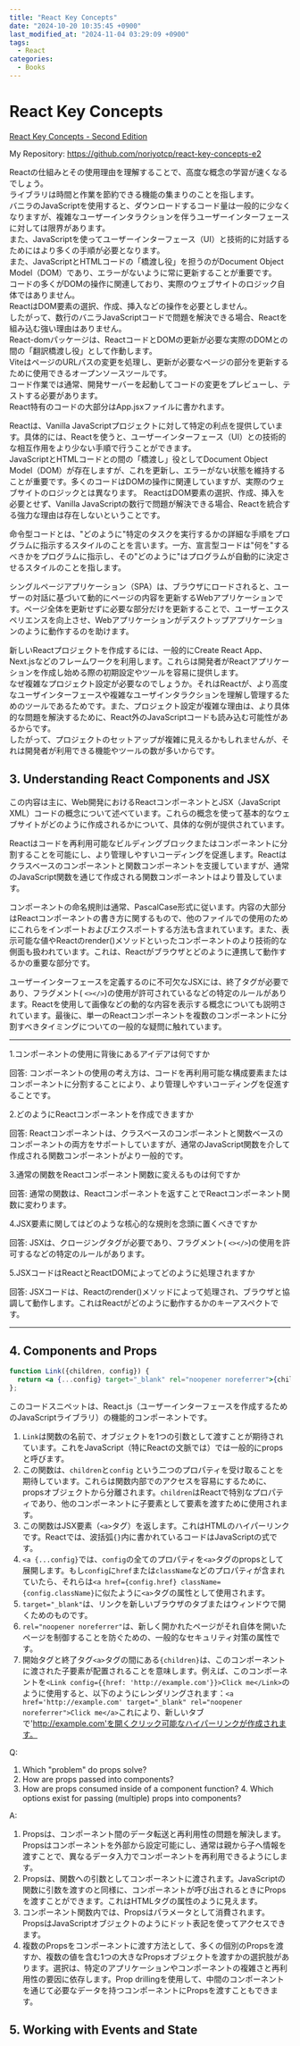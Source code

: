 ```yaml
---
title: "React Key Concepts"
date: "2024-10-20 10:35:45 +0900"
last_modified_at: "2024-11-04 03:29:09 +0900"
tags:
  - React
categories:
  - Books
---
```


# React Key Concepts
[React Key Concepts - Second Edition](https://subscription.packtpub.com/book/web-development/9781836202271)

My Repository: https://github.com/noriyotcp/react-key-concepts-e2

Reactの仕組みとその使用理由を理解することで、高度な概念の学習が速くなるでしょう。  
ライブラリは時間と作業を節約できる機能の集まりのことを指します。  
バニラのJavaScriptを使用すると、ダウンロードするコード量は一般的に少なくなりますが、複雑なユーザーインタラクションを伴うユーザーインターフェースに対しては限界があります。  
また、JavaScriptを使ってユーザーインターフェース（UI）と技術的に対話するためにはより多くの手順が必要となります。  
また、JavaScriptとHTMLコードの「橋渡し役」を担うのがDocument Object Model（DOM）であり、エラーがないように常に更新することが重要です。  
コードの多くがDOMの操作に関連しており、実際のウェブサイトのロジック自体ではありません。  
ReactはDOM要素の選択、作成、挿入などの操作を必要としません。  
したがって、数行のバニラJavaScriptコードで問題を解決できる場合、Reactを組み込む強い理由はありません。  
React-domパッケージは、ReactコードとDOMの更新が必要な実際のDOMとの間の「翻訳橋渡し役」として作動します。  
ViteはページのURLパスの変更を処理し、更新が必要なページの部分を更新するために使用できるオープンソースツールです。  
コード作業では通常、開発サーバーを起動してコードの変更をプレビューし、テストする必要があります。  
React特有のコードの大部分はApp.jsxファイルに書かれます。  

Reactは、Vanilla JavaScriptプロジェクトに対して特定の利点を提供しています。具体的には、Reactを使うと、ユーザーインターフェース（UI）との技術的な相互作用をより少ない手順で行うことができます。  
JavaScriptとHTMLコードとの間の「橋渡し」役としてDocument Object Model（DOM）が存在しますが、これを更新し、エラーがない状態を維持することが重要です。多くのコードはDOMの操作に関連していますが、実際のウェブサイトのロジックとは異なります。 ReactはDOM要素の選択、作成、挿入を必要とせず、Vanilla JavaScriptの数行で問題が解決できる場合、Reactを統合する強力な理由は存在しないということです。

命令型コードとは、"どのように"特定のタスクを実行するかの詳細な手順をプログラムに指示するスタイルのことを言います。一方、宣言型コードは"何を"するべきかをプログラムに指示し、その"どのように"はプログラムが自動的に決定させるスタイルのことを指します。

シングルページアプリケーション（SPA）は、ブラウザにロードされると、ユーザーの対話に基づいて動的にページの内容を更新するWebアプリケーションです。ページ全体を更新せずに必要な部分だけを更新することで、ユーザーエクスペリエンスを向上させ、Webアプリケーションがデスクトップアプリケーションのように動作するのを助けます。

新しいReactプロジェクトを作成するには、一般的にCreate React App、Next.jsなどのフレームワークを利用します。これらは開発者がReactアプリケーションを作成し始める際の初期設定やツールを容易に提供します。  
なぜ複雑なプロジェクト設定が必要なのでしょうか。それはReactが、より高度なユーザインターフェースや複雑なユーザインタラクションを理解し管理するためのツールであるためです。また、プロジェクト設定が複雑な理由は、より具体的な問題を解決するために、React外のJavaScriptコードも読み込む可能性があるからです。  
したがって、プロジェクトのセットアップが複雑に見えるかもしれませんが、それは開発者が利用できる機能やツールの数が多いからです。

## 3. Understanding React Components and JSX
この内容は主に、Web開発におけるReactコンポーネントとJSX（JavaScript XML）コードの概念について述べています。これらの概念を使って基本的なウェブサイトがどのように作成されるかについて、具体的な例が提供されています。

Reactはコードを再利用可能なビルディングブロックまたはコンポーネントに分割することを可能にし、より管理しやすいコーディングを促進します。Reactはクラスベースのコンポーネントと関数コンポーネントを支援していますが、通常のJavaScript関数を通じて作成される関数コンポーネントはより普及しています。

コンポーネントの命名規則は通常、PascalCase形式に従います。内容の大部分はReactコンポーネントの書き方に関するもので、他のファイルでの使用のためにこれらをインポートおよびエクスポートする方法も含まれています。また、表示可能な値やReactのrender()メソッドといったコンポーネントのより技術的な側面も扱われています。これは、Reactがブラウザとどのように連携して動作するかの重要な部分です。

ユーザーインターフェースを定義するのに不可欠なJSXには、終了タグが必要であり、フラグメント( `<></>`)の使用が許可されているなどの特定のルールがあります。Reactを使用して画像などの動的な内容を表示する概念についても説明されています。最後に、単一のReactコンポーネントを複数のコンポーネントに分割すべきタイミングについての一般的な疑問に触れています。

---

1.コンポーネントの使用に背後にあるアイデアは何ですか

回答: コンポーネントの使用の考え方は、コードを再利用可能な構成要素またはコンポーネントに分割することにより、より管理しやすいコーディングを促進することです。

2.どのようにReactコンポーネントを作成できますか

回答: Reactコンポーネントは、クラスベースのコンポーネントと関数ベースのコンポーネントの両方をサポートしていますが、通常のJavaScript関数を介して作成される関数コンポーネントがより一般的です。

3.通常の関数をReactコンポーネント関数に変えるものは何ですか

回答: 通常の関数は、Reactコンポーネントを返すことでReactコンポーネント関数に変わります。

4.JSX要素に関してはどのような核心的な規則を念頭に置くべきですか

回答: JSXは、クロージングタグが必要であり、フラグメント( `<></>`)の使用を許可するなどの特定のルールがあります。

5.JSXコードはReactとReactDOMによってどのように処理されますか

回答: JSXコードは、Reactのrender()メソッドによって処理され、ブラウザと協調して動作します。これはReactがどのように動作するかのキーアスペクトです。

---

## 4. Components and Props

```jsx
function Link({children, config}) {
  return <a {...config} target="_blank" rel="noopener noreferrer">{children}</a>
};
```

このコードスニペットは、React.js（ユーザーインターフェースを作成するためのJavaScriptライブラリ）の機能的コンポーネントです。

1. `Link`は関数の名前で、オブジェクトを1つの引数として渡すことが期待されています。これをJavaScript（特にReactの文脈では）では一般的にpropsと呼びます。
2. この関数は、`children`と`config` という二つのプロパティを受け取ることを期待しています。これらは関数内部でのアクセスを容易にするために、propsオブジェクトから分離されます。`children`はReactで特別なプロパティであり、他のコンポーネントに子要素として要素を渡すために使用されます。
3. この関数はJSX要素（`<a>`タグ）を返します。これはHTMLのハイパーリンクです。Reactでは、波括弧`{}`内に書かれているコードはJavaScriptの式です。
4. `<a {...config}`では、`config`の全てのプロパティを`<a>`タグのpropsとして展開します。もし`config`に`href`または`className`などのプロパティが含まれていたら、それらは`<a href={config.href} className={config.className}`に似たように`<a>`タグの属性として使用されます。
5. `target="_blank"`は、リンクを新しいブラウザのタブまたはウィンドウで開くためのものです。
6. `rel="noopener noreferrer"`は、新しく開かれたページがそれ自体を開いたページを制御することを防ぐための、一般的なセキュリティ対策の属性です。
7. 開始タグと終了タグ`<a>`タグの間にある`{children}`は、このコンポーネントに渡された子要素が配置されることを意味します。例えば、このコンポーネントを`<Link config={{href: 'http://example.com'}}>Click me</Link>`のように使用すると、以下のようにレンダリングされます：`<a href='http://example.com' target="_blank" rel="noopener noreferrer">Click me</a>`これにより、新しいタブで'http://example.com'を開くクリック可能なハイパーリンクが作成されます。

Q:
1. Which "problem" do props solve?
2. How are props passed into components?
3. How are props consumed inside of a component function? 4. Which options exist for passing (multiple) props into components?

A:
1. Propsは、コンポーネント間のデータ転送と再利用性の問題を解決します。Propsはコンポーネントを外部から設定可能にし、通常は親から子へ情報を渡すことで、異なるデータ入力でコンポーネントを再利用できるようにします。
2. Propsは、関数への引数としてコンポーネントに渡されます。JavaScriptの関数に引数を渡すのと同様に、コンポーネントが呼び出されるときにPropsを渡すことができます。これはHTMLタグの属性のように見えます。
3. コンポーネント関数内では、Propsはパラメータとして消費されます。PropsはJavaScriptオブジェクトのようにドット表記を使ってアクセスできます。
4. 複数のPropsをコンポーネントに渡す方法として、多くの個別のPropsを渡すか、複数の値を含む1つの大きなPropsオブジェクトを渡すかの選択肢があります。選択は、特定のアプリケーションやコンポーネントの複雑さと再利用性の要因に依存します。Prop drillingを使用して、中間のコンポーネントを通じて必要なデータを持つコンポーネントにPropsを渡すこともできます。

## 5. Working with Events and State
